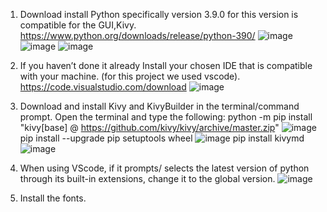 1. Download install Python specifically version 3.9.0 for this version is compatible for the GUI,Kivy. https://www.python.org/downloads/release/python-390/
![image](https://github.com/kristinjuwel/twitter-query-app/assets/145471931/a1fd15c7-293e-4bee-bbc7-9fd1215363ff)
![image](https://github.com/kristinjuwel/twitter-query-app/assets/145471931/a8c92d20-64e5-4f40-b298-d35592c8f573)
![image](https://github.com/kristinjuwel/twitter-query-app/assets/145471931/d0abc3c2-92c4-48dc-b4c3-c0a7d4bef5ab)

2. If you haven’t done it already Install your chosen IDE that is compatible with your machine. (for this project we used vscode). https://code.visualstudio.com/download
![image](https://github.com/kristinjuwel/twitter-query-app/assets/145471931/5e2eaa65-3b61-4134-a5cf-90bcc7c48dee)

3. Download and install Kivy and KivyBuilder in the terminal/command prompt. Open the terminal and type the following:
     python -m pip install "kivy[base] @ https://github.com/kivy/kivy/archive/master.zip"
   ![image](https://github.com/kristinjuwel/twitter-query-app/assets/145471931/c9808c74-f2fa-4749-bfba-1ce5d19528df)
     pip install --upgrade pip setuptools wheel
   ![image](https://github.com/kristinjuwel/twitter-query-app/assets/145471931/0b6a9607-f98b-4785-830a-092d22d050f1)
     pip install kivymd
   ![image](https://github.com/kristinjuwel/twitter-query-app/assets/145471931/a8476b8c-a04f-4a2a-8b37-f18ce2348881)


5. When using VScode, if it prompts/ selects the latest version of python through its built-in extensions, change it to the global version.
![image](https://github.com/kristinjuwel/twitter-query-app/assets/145471931/be62788c-1b63-4872-a5ed-cd375ea9f058)

6. Install the fonts.


 

